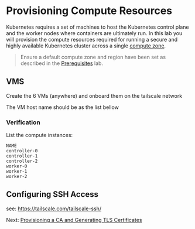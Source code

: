 # Provisioning Compute Resources

Kubernetes requires a set of machines to host the Kubernetes control plane and the worker nodes where containers are ultimately run. In this lab you will provision the compute resources required for running a secure and highly available Kubernetes cluster across a single [compute zone](https://cloud.google.com/compute/docs/regions-zones/regions-zones).

> Ensure a default compute zone and region have been set as described in the [Prerequisites](01-prerequisites.md#set-a-default-compute-region-and-zone) lab.


## VMS 
Create the 6 VMs (anywhere) and onboard them on the tailscale network

The VM host name should be as the list bellow

### Verification

List the compute instances:

```
NAME
controller-0
controller-1
controller-2
worker-0    
worker-1    
worker-2    
```

## Configuring SSH Access

see: https://tailscale.com/tailscale-ssh/

Next: [Provisioning a CA and Generating TLS Certificates](04-certificate-authority.md)
